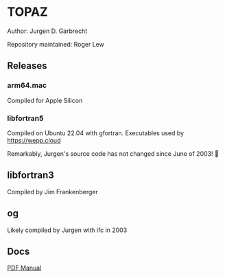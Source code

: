 # TOPAZ

Author: Jurgen D. Garbrecht

Repository maintained: Roger Lew

## Releases

### arm64.mac

Compiled for Apple Silicon

### libfortran5

Compiled on Ubuntu 22.04 with gfortran. Executables used by https://wepp.cloud

Remarkably, Jurgen's source code has not changed since June of 2003! 🙌

## libfortran3
	
Compiled by Jim Frankenberger

## og

Likely compiled by Jurgen with ifc in 2003

## Docs

[PDF Manual](https://github.com/rogerlew/topaz/blob/main/docs/TOPAZ_Overview-Manual2.pdf)
